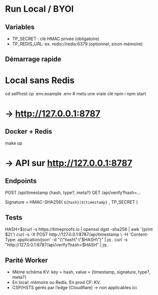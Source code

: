 # Run Local / BYOI

## Variables
- TP_SECRET   : clé HMAC privée (obligatoire)
- TP_REDIS_URL: ex. redis://redis:6379 (optionnel, sinon mémoire)

## Démarrage rapide
# Local sans Redis
cd selfhost
cp .env.example .env   # mets une vraie clé
npm i
npm start
# -> http://127.0.0.1:8787

## Docker + Redis
make up
# -> API sur http://127.0.0.1:8787

## Endpoints
POST /api/timestamp {hash, type?, meta?}
GET  /api/verify?hash=...

Signature = HMAC-SHA256( `${hash}|${timestamp}` , TP_SECRET )

## Tests
HASH=$(curl -s https://timeproofs.io | openssl dgst -sha256 | awk '{print $2}')
curl -s -X POST http://127.0.0.1:8787/api/timestamp \
  -H 'Content-Type: application/json' -d "{\"hash\":\"$HASH\"}" | jq .
curl -s "http://127.0.0.1:8787/api/verify?hash=$HASH" | jq .

## Parité Worker
- Même schéma KV: key = hash, value = {timestamp, signature, type?, meta?}
- En local: mémoire ou Redis. En prod CF: KV.
- CSP/HSTS gérés par l’edge (Cloudflare) → non applicables ici.
